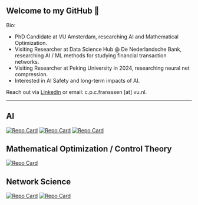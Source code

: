 ## Welcome to my GitHub 👋

Bio:

- PhD Candidate at VU Amsterdam, researching AI and Mathematical Optimization.
- Visiting Researcher at Data Science Hub @ De Nederlandsche Bank, researching AI / ML methods for studying financial transaction networks.
- Visiting Researcher at Peking University in 2024, researching neural net compression.
- Interested in AI Safety and long-term impacts of AI.

Reach out via [Linkedin](https://www.linkedin.com/in/view-christian-franssen/) or email: c.p.c.fransssen [at] vu.nl.

---

## AI

[![Repo Card](https://github-readme-stats.vercel.app/api/pin/?username=cfn420&repo=llm-ablate&theme=default)](https://github.com/cfn420/llm-ablate)
[![Repo Card](https://github-readme-stats.vercel.app/api/pin/?username=cfn420&repo=wanda-connect&theme=default&v2)](https://github.com/cfn420/wanda-connect)
[![Repo Card](https://github-readme-stats.vercel.app/api/pin/?username=cfn420&repo=CoNNect&theme=default&v2)](https://github.com/cfn420/CoNNect)

## Mathematical Optimization / Control Theory

[![Repo Card](https://github-readme-stats.vercel.app/api/pin/?username=cfn420&repo=mcopt&theme=default)](https://github.com/cfn420/mcopt)

## Network Science

[![Repo Card](https://github-readme-stats.vercel.app/api/pin/?username=cfn420&repo=fbnc&theme=default)](https://github.com/cfn420/fbnc)
[![Repo Card](https://github-readme-stats.vercel.app/api/pin/?username=cfn420&repo=irbc&theme=default)](https://github.com/cfn420/irbc)


<!--
**cfn420/cfn420** is a ✨ _special_ ✨ repository because its `README.md` (this file) appears on your GitHub profile.

Here are some ideas to get you started:

- 🔭 I’m currently working on ...
- 🌱 I’m currently learning ...
- 👯 I’m looking to collaborate on ...
- 🤔 I’m looking for help with ...
- 💬 Ask me about ...
- 📫 How to reach me: ...
- 😄 Pronouns: ...
- ⚡ Fun fact: ...
-->

